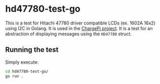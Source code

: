 # hd47780-test-go

This is a test for Hitachi 47780 driver compatible LCDs (ex. 1602A 16x2) using I2C in Golang. It is used in
the [ChargePi project](https://github.com/xBlaz3kx/ChargePi-go). It is a test for an abstraction of displaying messages
using the `HD47780` struct.

## Running the test

Simply execute:

```bash 
cd hd47780-test-go/
go run .
```
